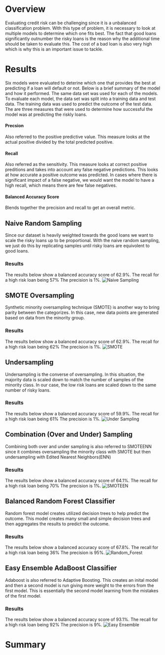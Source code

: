 # Overview
Evaluating credit risk can be challenging since it is a unbalanced classification problem. With this type of problem, it is necessary to look at multiple models to determine which one fits best. The fact that good loans significantly outnumber the risky loans is the reason why the additional time should be taken to evaluate this. The cost of a bad loan is also very high which is why this is an important issue to tackle.

# Results
Six models were evaluated to deterine which one that provides the best at predicting if a loan will default or not. Below is a brief summary of the model and how it performed. The same data set was used for each of the models. To evaluate each model, the data set was split into a training data and test data. The training data was used to predict the outcome of the test data. The are three measures that were used to determine how successful the model was at predicting the riskly loans.


#### Precsion
Also referred to the positive predictive value. This measure looks at the actual positive divided by the total predicted positive.

#### Recall
Also referred as the sensitivity. This measure looks at correct positive preditions and takes into account any false negative predictions. This looks at how accurate a positive outcome was predicted. In cases where there is significant impact of a false negative, we would want the model to have a high recall, which means there are few false negatives.

#### Balanced Accuracy Score
Blends together the precision and recall to get an overall metric.

## Naive Random Sampling
Since our dataset is heavily weighted towards the good loans we want to scale the risky loans up to be proportional. With the naive random sampling, we just do this by replicating samples until risky loans are equivolent to good loans.
### Results
The results below show a balanced accuracy score of 62.9%.
The recall for a high risk loan being 57%
The precision is 1%.
![Naive Sampling](../main/Resources/naive_sampling.png)

## SMOTE Oversampling
Synthetic minority oversampling technique (SMOTE) is another way to bring parity between the categorizes. In this case, new data points are generated based on data from the minority group.
### Results
The results below show a balanced accuracy score of 62.9%.
The recall for a high risk loan being 62%
The precision is 1%.
![SMOTE](../main/Resources/smote.png)

## Undersampling
Undersampling is the converse of oversampling. In this situation, the majority data is scaled down to match the number of samples of the minority class. In our case, the low risk loans are scaled down to the same number of risky loans.
### Results
The results below show a balanced accuracy score of 59.9%.
The recall for a high risk loan being 61%
The precision is 1%.
![Under Sampling](../main/Resources/under_sampling.png)

## Combination (Over and Under) Sampling 
Combining both over and under sampling is also referred to SMOTEENN since it combines oversampling the minority class with SMOTE but then undersampling with Edited Nearest Neighbors(ENN)
### Results
The results below show a balanced accuracy score of 64.1%.
The recall for a high risk loan being 70%
The precision is 1%.
![SMOTEEN](../main/Resources/smoteenn.png)

## Balanced Random Forest Classifier
Random forest model creates utilized decision trees to help predict the outcome. This model creates many small and simple decision trees and then aggregates the results to predict the outcome. 
### Results
The results below show a balanced accuracy score of 67.8%.
The recall for a high risk loan being 36%
The precision is 95%.
![Random_Forest](../main/Resources/random_forest.png)

## Easy Ensemble AdaBoost Classifier 
Adaboost is also referred to Adaptive Boosting. This creates an inital model and then a second model is run giving more weight to the errors from the first model. This is essentially the second model learning from the mistakes of the first model.
### Results
The results below show a balanced accuracy score of 93.1%.
The recall for a high risk loan being 92%
The precision is 9%.
![Easy Ensemble](../main/Resources/easy_ensemble.png)

# Summary
